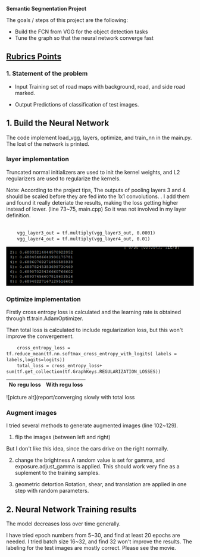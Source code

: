 **Semantic Segmentation Project**



The goals / steps of this project are the following:

* Build the FCN from VGG for the object detection tasks
* Tune the graph so that the neural network converge fast

## [Rubrics Points](https://review.udacity.com/#!/rubrics/989/view) 

### 1. Statement of the problem

* Input
Training set of road maps with background, road, and side road marked.

* Output
Predictions of classification of test images.

## 1. Build the Neural Network
The code implement load_vgg, layers, optimize, and train_nn in the main.py. The lost of the network is printed.

### layer implementation
Truncated normal initializers are used to init the kernel weights, and L2 regularizers are used to regularize the kernels. 

Note:
According to the project tips, The outputs of pooling layers 3 and 4 should be scaled before they are fed into the 1x1 convolutions. . I add them and found it really deteriate the results, making the loss getting higher instead of lower. (line 73~75, main.cpp) So it was not involved in my layer definition.
```
   
    vgg_layer3_out = tf.multiply(vgg_layer3_out, 0.0001)
    vgg_layer4_out = tf.multiply(vgg_layer4_out, 0.01)
```

![picture alt](report/BadResultsFromScaling.png)

### Optimize implementation
Firstly cross entropy loss is calculated and the learning rate is obtained through tf.train.AdamOptimizer.

Then total loss is calculated to include regularization loss, but this won't improve the convergement.
```
    cross_entropy_loss = tf.reduce_mean(tf.nn.softmax_cross_entropy_with_logits( labels = labels,logits=logits))
    total_loss = cross_entropy_loss+ sum(tf.get_collection(tf.GraphKeys.REGULARIZATION_LOSSES))
```
No regu loss | With regu loss
-------------|----------------|
![picture alt](report/converging slowly with total loss
### Augment images
I tried several methods to generate augmented images (line 102~129).
1) flip the images (between left and right)

But I don't like this idea, since the cars drive on the right normally.

2) change the brightness
A random value is set for gamma, and exposure.adjust_gamma is applied.
This should work very fine as a suplement to the training samples.

3) geometric detortion 
Rotation, shear, and translation are applied in one step with random parameters.

## 2. Neural Network Training results
The model decreases loss over time generally.

I have tried epoch numbers from 5~30, and find at least 20 epochs are needed.
I tried batch size 16~32, and find 32 won't improve the results.
The labeling for the test images are mostly correct. Please see the movie.



 